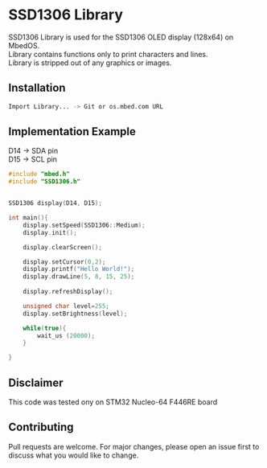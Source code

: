 # SSD1306 Library

SSD1306 Library is used for the SSD1306 OLED display (128x64) on MbedOS.<br/>
Library contains functions only to print characters and lines.<br/>
Library is stripped out of any graphics or images.

## Installation

```bash
Import Library... -> Git or os.mbed.com URL
```

## Implementation Example

D14 -> SDA pin<br/>
D15 -> SCL pin

```C++
#include "mbed.h"
#include "SSD1306.h"


SSD1306 display(D14, D15);

int main(){
    display.setSpeed(SSD1306::Medium);  
    display.init();  

    display.clearScreen(); 

    display.setCursor(0,2);             
    display.printf("Hello World!"); 
    display.drawLine(5, 8, 15, 25);
        
    display.refreshDisplay();

    unsigned char level=255;  
    display.setBrightness(level);

    while(true){
        wait_us (20000);
    }

}
```

## Disclaimer
This code was tested ony on STM32 Nucleo-64 F446RE board

## Contributing
Pull requests are welcome. For major changes, please open an issue first to discuss what you would like to change.

